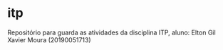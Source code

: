 # itp
Repositório para guarda as atividades da disciplina ITP, aluno: Elton Gil Xavier Moura (20190051713)
